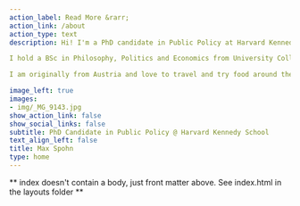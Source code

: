 ```yaml
---
action_label: Read More &rarr;
action_link: /about
action_type: text
description: Hi! I'm a PhD candidate in Public Policy at Harvard Kennedy School, working at the intersection of psychology, economics, and political science. I am interested in the formation and the effects of political and economic beliefs, such as beliefs about election fraud, social mobility, or how financial markets work. Most of my current thinking centers around the question “what makes information persuasive?” 

I hold a BSc in Philosophy, Politics and Economics from University College London and a Master of Behavioral and Decision Science from the University of Pennsylvania. Most recently, I worked as a Behavioral Economist at the UK's Financial Conduct Authority, where I ran online experiments on financial decision-making. 

I am originally from Austria and love to travel and try food around the world. Music also plays an important role in my life.

image_left: true
images:
- img/_MG_9143.jpg
show_action_link: false
show_social_links: false
subtitle: PhD Candidate in Public Policy @ Harvard Kennedy School
text_align_left: false
title: Max Spohn
type: home
---
```


\*\* index doesn't contain a body, just front matter above. See index.html in the layouts folder \*\*
